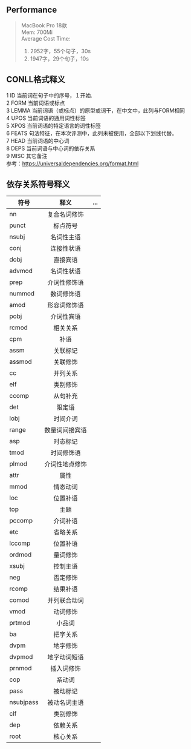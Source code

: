 ## Performance
> MacBook Pro 18款 <br>
> Mem: 700Mi <br>
> Average Cost Time:<br>
> 1. 2952字，55个句子，30s
> 2. 1947字，29个句子，10s

## CONLL格式释义
1    ID      当前词在句子中的序号，１开始.<br>
2    FORM    当前词语或标点<br>
3    LEMMA   当前词语（或标点）的原型或词干，在中文中，此列与FORM相同<br>
4    UPOS    当前词语的通用词性标签<br>
5    XPOS    当前词语的特定语言的词性标签<br>
6    FEATS   句法特征，在本次评测中，此列未被使用，全部以下划线代替。<br>
7    HEAD    当前词语的中心词<br>
8    DEPS    当前词语与中心词的依存关系<br>
9    MISC    其它备注<br>
参考：https://universaldependencies.org/format.html

## 依存关系符号释义
符号|释义|...
---|:--:|--:
nn| 复合名词修饰|
punct| 标点符号|
nsubj| 名词性主语|
conj| 连接性状语|
dobj| 直接宾语|
advmod| 名词性状语|
prep| 介词性修饰语|
nummod| 数词修饰语|
amod| 形容词修饰语|
pobj| 介词性宾语|
rcmod| 相关关系|
cpm| 补语|
assm| 关联标记|
assmod| 关联修饰|
cc| 并列关系|
elf| 类别修饰|
ccomp| 从句补充|
det| 限定语|
lobj| 时间介词|
range| 数量词间接宾语|
asp| 时态标记|
tmod| 时间修饰语|
plmod| 介词性地点修饰|
attr| 属性|
mmod| 情态动词|
loc| 位置补语|
top| 主题|
pccomp| 介词补语|
etc| 省略关系|
lccomp| 位置补语|
ordmod| 量词修饰|
xsubj| 控制主语|
neg| 否定修饰|
rcomp| 结果补语|
comod| 并列联合动词|
vmod| 动词修饰|
prtmod| 小品词|
ba| 把字关系|
dvpm| 地字修饰|
dvpmod| 地字动词短语|
prnmod| 插入词修饰|
cop| 系动词|
pass| 被动标记|
nsubjpass| 被动名词主语|
clf| 类别修饰|
dep| 依赖关系|
root| 核心关系